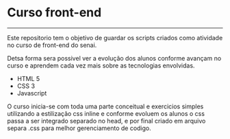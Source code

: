 # Curso front-end #
---
Este repositorio tem o objetivo de guardar os scripts criados como atividade no curso de front-end do senai.

Detsa forma sera possivel ver a evolução dos alunos conforme avançam no curso e aprendem cada vez mais sobre as tecnologias envolvidas.

* HTML 5
* CSS 3
* Javascript

O curso inicia-se com toda uma parte conceitual e exercicios simples utilizando a estilização css inline e conforme evoluem os alunos o css passa a ser integrado separado no head, e por final criado em arquivo separa .css para melhor gerenciamento de codigo.